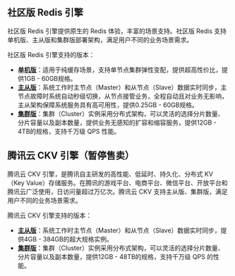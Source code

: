 ## 社区版 Redis 引擎
社区版 Redis 引擎提供原生的 Redis 体验，丰富的场景支持。社区版 Redis 支持单机版、主从版和集群版部署架构，满足用户不同的业务场景需求。

社区版 Redis 引擎支持的版本：
 - [**单机版**](https://cloud.tencent.com/document/product/239/17951)：适用于纯缓存场景，支持单节点集群弹性变配，提供超高性价比，提供1GB - 60GB规格。
 - [**主从版**](https://cloud.tencent.com/document/product/239/17950)：系统工作时主节点（Master）和从节点（Slave）数据实时同步，主节点故障时系统自动秒级切换，从节点接管业务，全程自动且对业务无影响，主从架构保障系统服务具有高可用性，提供0.25GB - 60GB规格。
 - [**集群版**](https://cloud.tencent.com/document/product/239/18336)：集群（Cluster）实例采用分布式架构，可以灵活的选择分片数量、分片容量以及副本数量，提供业务无感知的扩容和缩容服务，提供12GB - 4TB的规格，支持千万级 QPS 性能。

## 腾讯云 CKV 引擎（暂停售卖）
腾讯云 CKV 引擎，是腾讯自主研发的高性能、低延时、持久化、分布式 KV（Key Value）存储服务。在腾讯的游戏平台、电商平台、微信平台、开放平台和腾讯云广泛使用，日访问量超过万亿次。腾讯云 CKV 支持主从版、集群版，满足用户不同的业务场景需求。

腾讯云 CKV 引擎支持的版本：
 - [**主从版**](https://cloud.tencent.com/document/product/239/17948)：系统工作时主节点（Master）和从节点（Slave）数据实时同步，提供4GB - 384GB的超大规格实例。
 - [**集群版**](https://cloud.tencent.com/document/product/239/17949)：集群（Cluster）实例采用分布式架构，可以灵活的选择分片数量、分片容量以及副本数量，提供12GB - 48TB的规格，支持千万级 QPS 的性能。
 

